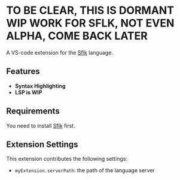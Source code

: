 # TO BE CLEAR, THIS IS DORMANT WIP WORK FOR SFLK, NOT EVEN ALPHA, COME BACK LATER

A VS-code extension for the [Sflk](https://github.com/anima-libera/sflk) language.

## Features

+ **Syntax Highlighting**
+ **LSP is WIP**

## Requirements

You need to install [Sflk](https://github.com/anima-libera/sflk) first.

## Extension Settings

This extension contributes the following settings:

* `myExtension.serverPath`: the path of the language server
